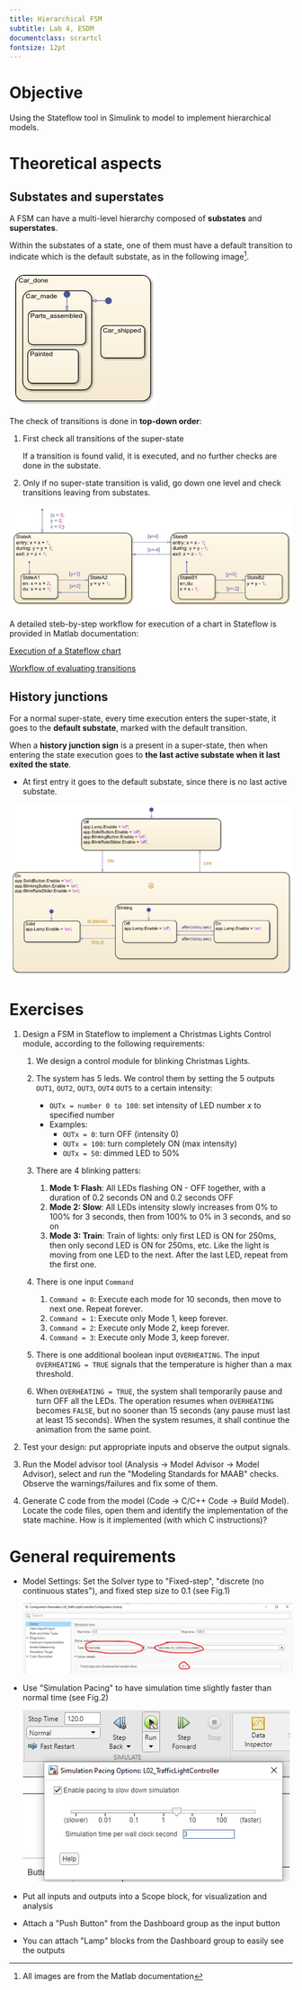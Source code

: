```yaml
---
title: Hierarchical FSM
subtitle: Lab 4, ESDM
documentclass: scrartcl
fontsize: 12pt
---
```


# Objective

Using the Stateflow tool in Simulink to model to implement
hierarchical models.

# Theoretical aspects

## Substates and superstates

A FSM can have a multi-level hierarchy composed of **substates** and **superstates**.

Within the substates of a state, one of them must have a default transition to indicate which is the default substate,
as in the following image[^1].

[^1]: All images are from the Matlab documentation

![Hierarchical FSM](img/L4_StateHierarchy_Matlab.png)

The check of transitions is done in **top-down order**:

1. First check all transitions of the super-state

   If a transition is found valid, it is executed, and no further checks are done in the substate.

2. Only if no super-state transition is valid, go down one level and check transitions leaving from substates.

![What is the execution order here?](img/L4_ExecutionOrder.png)

A detailed steb-by-step workflow for execution of a chart in Stateflow is provided in Matlab documentation:

[Execution of a Stateflow chart](https://www.mathworks.com/help/stateflow/ug/chart-during-actions.html)

[Workflow of evaluating transitions](https://www.mathworks.com/help/stateflow/ug/evaluate-transitions.html)

## History junctions

For a normal super-state, every time execution enters the super-state, it goes to the **default substate**,
marked with the default transition.

When a **history junction sign** is a present in a super-state, then
when entering the state execution goes to **the last active substate when it last exited the state**.

- At first entry it goes to the default substate, since there is no last active substate.

![States with history](img/L4_History.png)

# Exercises

1. Design a FSM in Stateflow to implement a Christmas Lights Control module, according to the following requirements:

    1. We design a control module for blinking Christmas Lights. 
    
    2. The system has 5 leds. We control them by setting the 5 outputs `OUT1`, `OUT2`, `OUT3`, `OUT4` `OUT5` to a certain intensity:
        
        - `OUTx = number 0 to 100`: set intensity of LED number $x$ to specified number
        - Examples:
            - `OUTx = 0`: turn OFF (intensity 0)
            - `OUTx = 100`: turn completely ON (max intensity)
            - `OUTx = 50`: dimmed LED to 50%
    
    1. There are 4 blinking patters:
        
        1. **Mode 1: Flash**: All LEDs flashing ON - OFF together, with a duration of 0.2 seconds ON and 0.2 seconds OFF
        2. **Mode 2: Slow**: All LEDs intensity slowly increases from 0% to 100% for 3 seconds, then from 100% to 0% in 3 seconds, and so on
        2. **Mode 3: Train**: Train of lights: only first LED is ON for 250ms, then only second LED is ON for 250ms, etc. Like the light is moving from one LED to the next. After the last LED, repeat from the first one.

    1. There is one input `Command`
      
       1. `Command = 0`: Execute each mode for 10 seconds, then move to next one. Repeat forever.
       2. `Command = 1`: Execute only Mode 1, keep forever.
       3. `Command = 2`: Execute only Mode 2, keep forever.
       4. `Command = 3`: Execute only Mode 3, keep forever.

    1. There is one additional boolean input `OVERHEATING`. The input `OVERHEATING = TRUE` signals that the temperature is higher than a max threshold.
    
    1. When `OVERHEATING = TRUE`, the system shall temporarily  pause and turn OFF all the LEDs. The operation resumes when `OVERHEATING` becomes `FALSE`, but no sooner than 15 seconds (any pause must last at least 15 seconds). When the system resumes, it shall continue the animation from the same point.

2. Test your design: put appropriate inputs and observe the output signals.

3. Run the Model advisor tool (Analysis -> Model Advisor -> Model Advisor), select and run the "Modeling Standards for MAAB" checks. Observe the warnings/failures and fix some of them.

4. Generate C code from the model (Code -> C/C++ Code -> Build Model). Locate the code files, open them and identify the implementation of the state machine. How is it implemented (with which C instructions)?


# General requirements

- Model Settings: Set the Solver type to "Fixed-step", "discrete (no continuous states"), and fixed step size to 0.1 (see Fig.1)

  ![Model Settings](img/Settings_Discrete.png)

- Use "Simulation Pacing" to have simulation time slightly faster than normal time (see Fig.2)

  ![Simulation time](img/Run_Pacing.png)

- Put all inputs and outputs into a Scope block, for visualization and analysis
- Attach a "Push Button" from the Dashboard group as the input button
- You can attach "Lamp" blocks from the Dashboard group to easily see the outputs
